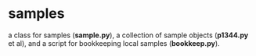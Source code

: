 samples
=======

a class for samples (**sample.py**), a collection of sample objects (**p1344.py** et al), and a script for bookkeeping local samples (**bookkeep.py**).

